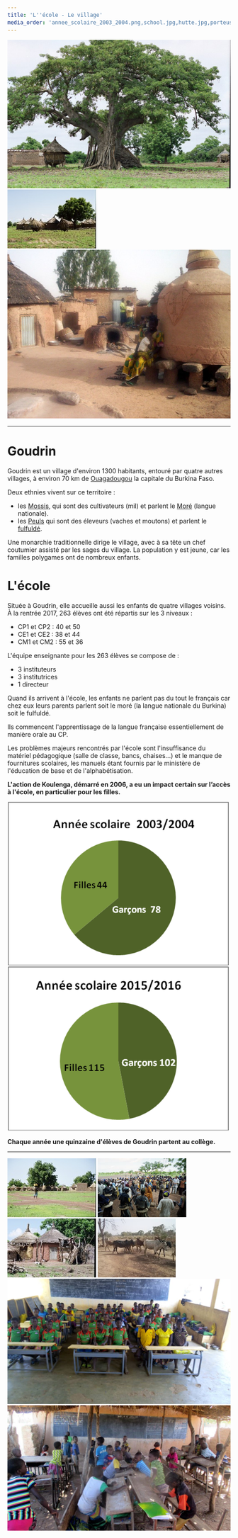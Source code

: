 ```yaml
---
title: 'L''école - Le village'
media_order: 'annee_scolaire_2003_2004.png,school.jpg,hutte.jpg,porteuse.jpg,vaches.jpg,village.jpg,school2.jpg,villageois.jpg,annee_scolaire_2015_2016.png,baobab.jpg,interieur_village.jpg'
---
```


![](baobab.jpg)
![](village.jpg)
![](interieur_village.jpg)

---
# Goudrin

Goudrin est un village d'environ 1300 habitants, entouré par quatre autres villages, à environ 70 km de [Ouagadougou](https://fr.wikipedia.org/wiki/Ouagadougou) la capitale du Burkina Faso.

Deux ethnies vivent sur ce territoire :
- les [Mossis](https://fr.wikipedia.org/wiki/Mossi_(peuple)), qui sont des cultivateurs (mil) et parlent le [Moré](https://fr.wikipedia.org/wiki/Mor%C3%A9) (langue nationale).
- les [Peuls](https://fr.wikipedia.org/wiki/Peuls) qui sont des éleveurs (vaches et moutons) et parlent le [fulfuldé](https://fr.wikipedia.org/wiki/Peul).
 
Une monarchie traditionnelle dirige le village, avec à sa tête un chef coutumier assisté par les sages du village. La population y est jeune, car les familles polygames ont de nombreux enfants.

# L'école

Située à Goudrin, elle accueille aussi les enfants de quatre villages voisins.
À la rentrée 2017, 263 élèves ont été répartis sur les 3 niveaux :
- CP1 et CP2 : 40 et 50
- CE1 et CE2 : 38 et 44
- CM1 et CM2 : 55 et 36

L'équipe enseignante pour les 263 élèves se compose de :
- 3 instituteurs
- 3 institutrices
- 1 directeur

Quand ils arrivent à l'école, les enfants ne parlent pas du tout le français car chez eux leurs parents parlent soit le moré (la langue nationale du Burkina) soit le fulfuldé.  

Ils commencent l'apprentissage de la langue française essentiellement de manière orale au CP.

Les problèmes majeurs rencontrés par l'école sont l'insuffisance du matériel pédagogique (salle de classe, bancs, chaises...)  et le manque de fournitures scolaires, les manuels étant fournis par le ministère de l'éducation de base et de l'alphabétisation.

**L'action de Koulenga, démarré en 2006,  a eu un impact certain sur l’accès à l'école, en particulier pour les filles.**

![](annee_scolaire_2003_2004.png)
![](annee_scolaire_2015_2016.png)

**Chaque année une quinzaine d'élèves de Goudrin partent au collège.**

---
![](porteuse.jpg) ![](villageois.jpg)
![](hutte.jpg) ![](vaches.jpg)
![](school.jpg)![](school2.jpg)